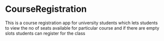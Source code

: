 # CourseRegistration
This is a course registration app for university students which lets students to view the no of seats available for particular course and if there are empty slots students can register for the class
